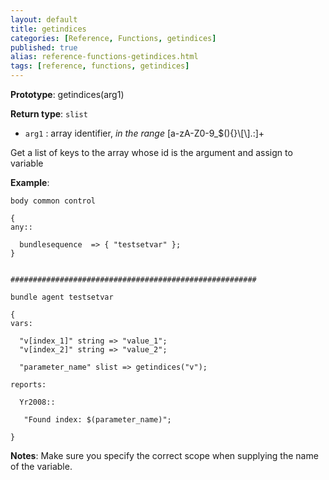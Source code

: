 ```yaml
---
layout: default
title: getindices
categories: [Reference, Functions, getindices]
published: true
alias: reference-functions-getindices.html
tags: [reference, functions, getindices]
---
```


**Prototype**: getindices(arg1) 

**Return type**: `slist`

* `arg1` : array identifier, *in the range*
[a-zA-Z0-9\_\$(){}\\[\\].:]+

Get a list of keys to the array whose id is the argument and assign to
variable

**Example**:

```cf3
body common control

{
any::

  bundlesequence  => { "testsetvar" };   
}


#######################################################

bundle agent testsetvar

{
vars:

  "v[index_1]" string => "value_1";
  "v[index_2]" string => "value_2";

  "parameter_name" slist => getindices("v");

reports:

  Yr2008::

   "Found index: $(parameter_name)";

}
```

**Notes**:
Make sure you specify the correct scope when supplying the name of the
variable.

